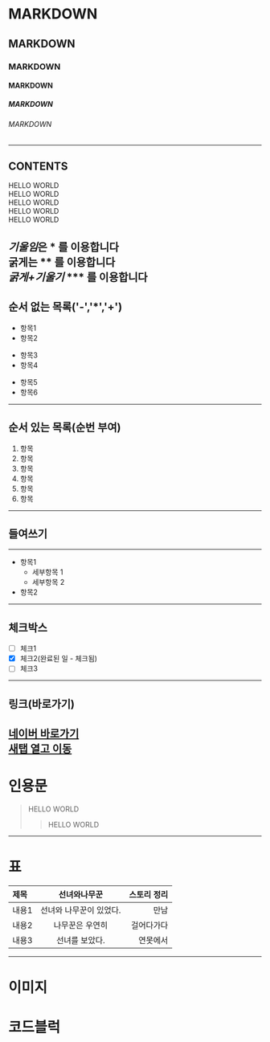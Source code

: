 
<!-- 제목 -->

# MARKDOWN
## MARKDOWN
### MARKDOWN
#### MARKDOWN
##### MARKDOWN
###### MARKDOWN

<!-- 수평선: '---', '***', '___'  --->

---
CONTENTS
---

<!-- 줄바꿈 (문장끝 SPACE 2회,)-->

HELLO WORLD  
HELLO WORLD<br>
HELLO WORLD<br>
HELLO WORLD<br>
HELLO WORLD<br>

<!-- 강조 (기울임:*. 긁게: ** , 굵게+기울임 : ***)-->
*기울임*은 * 를 이용합니다<br>
**굵게**는 ** 를 이용합니다<br>
***굵게+기울기*** *** 를 이용합니다<br>
---
<!-- 목록  -->
## 순서 없는 목록('-','*','+')
- 항목1
- 항목2
* 항목3
* 항목4
+ 항목5
+ 항목6
---
## 순서 있는 목록(순번 부여)
1. 항목
2. 항목
3. 항목
4. 항목
5. 항목
6. 항목
---
## 들여쓰기
---
- 항목1
  - 세부항목 1
  - 세부항목 2
- 항목2 
---
## 체크박스
- [ ] 체크1
- [x] 체크2(완료된 일 - 체크됨)
- [ ] 체크3
---
## 링크(바로가기)
[네이버 바로가기](https://naver.com)  
<a href="https://www.figma.com/design/2ZhOXq2Su21W4EkFGRaO3y/%EC%99%80%EC%9D%B4%EC%96%B4%ED%94%84%EB%A0%88%EC%9E%84?node-id=0-1&t=z3hd1l7dGpEUwiaZ-1" target="_blank">새탭 열고 이동</a>
---
# 인용문
> HELLO WORLD
>> HELLO WORLD
---
# 표
|제목|선녀와나무꾼|스토리 정리|
|:-|:-:|-:|
|내용1|선녀와 나무꾼이 있었다.|만남|
|내용2|나무꾼은 우연히|걸어다가다|
|내용3|선녀를 보았다.|연못에서|
---
# 이미지


# 코드블럭









